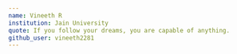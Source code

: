 ```yaml
---
name: Vineeth R 
institution: Jain University 
quote: If you follow your dreams, you are capable of anything.
github_user: vineeth2281
---
```

